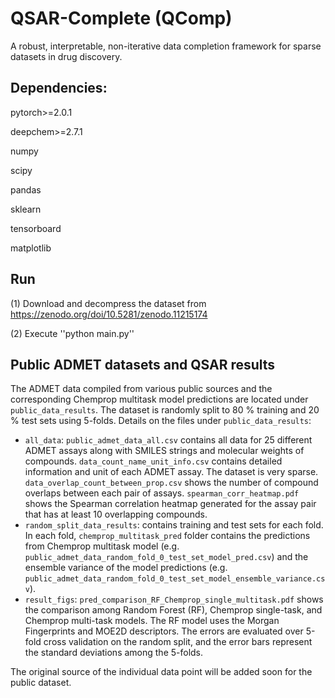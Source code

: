 # QSAR-Complete (QComp)
A robust, interpretable, non-iterative data completion framework for sparse datasets in drug discovery.

## Dependencies:
pytorch>=2.0.1

deepchem>=2.7.1

numpy

scipy

pandas

sklearn

tensorboard

matplotlib

## Run
(1) Download and decompress the dataset from https://zenodo.org/doi/10.5281/zenodo.11215174

(2) Execute ''python main.py''

## Public ADMET datasets and QSAR results
The ADMET data compiled from various public sources and the corresponding Chemprop multitask model predictions are located under `public_data_results`. The dataset is randomly split to 80 % training and 20 % test sets using 5-folds. Details on the files under `public_data_results`:
- `all_data`: `public_admet_data_all.csv` contains all data for 25 different ADMET assays along with SMILES strings and molecular weights of compounds. `data_count_name_unit_info.csv` contains detailed information and unit of each ADMET assay. The dataset is very sparse. `data_overlap_count_between_prop.csv` shows the number of compound overlaps between each pair of assays. `spearman_corr_heatmap.pdf` shows the Spearman correlation heatmap generated for the assay pair that has at least 10 overlapping compounds.
- `random_split_data_results`: contains training and test sets for each fold. In each fold, `chemprop_multitask_pred` folder contains the predictions from Chemprop multitask model (e.g. `public_admet_data_random_fold_0_test_set_model_pred.csv`) and the ensemble variance of the model predictions (e.g. `public_admet_data_random_fold_0_test_set_model_ensemble_variance.csv`).
- `result_figs`: `pred_comparison_RF_Chemprop_single_multitask.pdf` shows the comparison among Random Forest (RF), Chemprop single-task, and Chemprop multi-task models. The RF model uses the Morgan Fingerprints and MOE2D descriptors. The errors are evaluated over 5-fold cross validation on the random split, and the error bars represent the standard deviations among the 5-folds.

The original source of the individual data point will be added soon for the public dataset.
